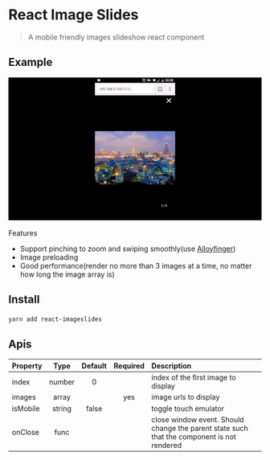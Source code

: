 # React Image Slides
> A mobile friendly images slideshow react component
## Example
![demo](demo/demo.gif)

Features
- Support pinching to zoom and swiping smoothly(use [Alloyfinger](https://github.com/AlloyTeam/AlloyFinger))
- Image preloading
- Good performance(render no more than 3 images at a time, no matter how long the image array is)

## Install
`yarn add react-imageslides`

## Apis

Property            | Type   | Default        | Required | Description
:-------------------|:------:|:--------------:|:--------:|:----------------------------------------
index               | number |        0       |          | index of the first image to display
images              | array  |                |    yes   | image urls to display
isMobile            | string |    false       |          | toggle touch emulator
onClose             | func   |                |          | close window event. Should change the parent state such that the component is not rendered
